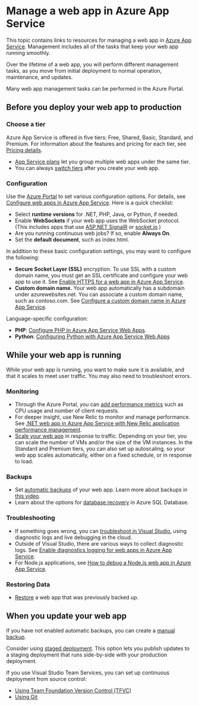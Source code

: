 <properties 
	pageTitle="Manage a web app in Azure App Service" 
	description="Links to resources for managing a web app in Azure App Service." 
	services="app-service\web" 
	documentationCenter="" 
	authors="erikre" 
	manager="wpickett" 
	editor=""/>

<tags 
	ms.service="app-service-web" 
	ms.workload="web" 
	ms.tgt_pltfrm="na" 
	ms.devlang="na" 
	ms.topic="article" 
	ms.date="04/27/2016" 
	ms.author="tdykstra"/>

# Manage a web app in Azure App Service

This topic contains links to resources for managing a web app in [Azure App Service](http://go.microsoft.com/fwlink/?LinkId=529714). Management includes all of the tasks that keep your web app running smoothly. 

Over the lifetime of a web app, you will perform different management tasks, as you move from initial deployment to normal operation, maintenance, and updates.

Many web app management tasks can be performed in the Azure Portal.

## Before you deploy your web app to production

### Choose a tier

Azure App Service is offered in five tiers: Free, Shared, Basic, Standard, and Premium. For information about the features and pricing for each tier, see [Pricing details](/pricing/details/app-service/). 

- [App Service plans](../app-service/azure-web-sites-web-hosting-plans-in-depth-overview.md) let you group multiple web apps under the same tier.
- You can always [switch tiers](web-sites-scale.md) after you create your web app.

### Configuration

Use the [Azure Portal](https://portal.azure.com/) to set various configuration options. For details, see [Configure web apps in Azure App Service](web-sites-configure.md). Here is a quick checklist:

- Select **runtime versions** for .NET, PHP, Java, or Python, if needed.
- Enable **WebSockets** if your web app uses the WebSocket protocol. (This includes apps that use [ASP.NET SignalR](http://www.asp.net/signalr) or [socket.io](web-sites-nodejs-chat-app-socketio.md).)
- Are you running continuous web jobs? If so, enable **Always On**.
- Set the **default document**, such as index.html.

In addition to these basic configuration settings, you may want to configure the following:

- **Secure Socket Layer (SSL)** encryption. To use SSL with a custom domain name, you must get an SSL certificate and configure your web app to use it. See [Enable HTTPS for a web app in Azure App Service](web-sites-configure-ssl-certificate.md).
- **Custom domain name.** Your web app automatically has a subdomain under azurewebsites.net. You can associate a custom domain name, such as contoso.com. See [Configure a custom domain name in Azure App Service](web-sites-custom-domain-name.md).

Language-specific configuration:

- **PHP**: [Configure PHP in Azure App Service Web Apps](web-sites-php-configure.md).
- **Python**: [Configuring Python with Azure App Service Web Apps](web-sites-python-configure.md)


## While your web app is running

While your web app is running, you want to make sure it is available, and that it scales to meet user traffic. You may also need to troubleshoot errors.

### Monitoring

- Through the Azure Portal, you can [add performance metrics](web-sites-monitor.md) such as CPU usage and number of client requests.
- For deeper insight, use New Relic to monitor and manage performance. See [.NET web app in Azure App Service with New Relic application performance management](store-new-relic-web-sites-dotnet-application-performance-management.md).
- [Scale your web app](web-sites-scale.md) in response to traffic. Depending on your tier, you can scale the number of VMs and/or the size of the VM instances. In the Standard and Premium tiers, you can also set up autoscaling, so your web app scales automatically, either on a fixed schedule, or in response to load.  
 
### Backups

- Set [automatic backups](web-sites-backup.md) of your web app. Learn more about backups in [this video](https://azure.microsoft.com/documentation/videos/azure-websites-automatic-and-easy-backup/).
- Learn about the options for [database recovery](../sql-database/sql-database-business-continuity.md) in Azure SQL Database.

### Troubleshooting

- If something goes wrong, you can [troubleshoot in Visual Studio](web-sites-dotnet-troubleshoot-visual-studio.md#remotedebug), using diagnostic logs and live debugging in the cloud. 
- Outside of Visual Studio, there are various ways to collect diagnostic logs. See [Enable diagnostics logging for web apps in Azure App Service](web-sites-enable-diagnostic-log.md).
- For Node.js applications, see [How to debug a Node.js web app in Azure App Service](web-sites-nodejs-debug.md).

### Restoring Data

- [Restore](web-sites-restore.md) a web app that was previously backed up.


## When you update your web app

If you have not enabled automatic backups, you can create a [manual backup](web-sites-backup.md).

Consider using [staged deployment](web-sites-staged-publishing.md). This option lets you publish updates to a staging deployment that runs side-by-side with your production deployment. 

If you use Visual Studio Team Services, you can set up continuous deployment from source control:

- [Using Team Foundation Version Control (TFVC)](../cloud-services/cloud-services-continuous-delivery-use-vso.md) 
- [Using Git](../cloud-services/cloud-services-continuous-delivery-use-vso-git.md)
 
<!-- Anchors. -->

[Before you deploy your site to production]: #before-you-deploy-your-site-to-production
[While your website is running]: #while-your-website-is-running
[When you update your website]: #when-you-update-your-website

  
